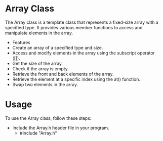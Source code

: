 # Array Class
The Array class is a template class that represents a fixed-size array with a specified type. It provides various member functions to access and manipulate elements in the array.
- Features
- Create an array of a specified type and size.
- Access and modify elements in the array using the subscript operator ([]).
- Get the size of the array.
- Check if the array is empty.
- Retrieve the front and back elements of the array.
- Retrieve the element at a specific index using the at() function.
- Swap two elements in the array.
# Usage
To use the Array class, follow these steps:
- Include the Array.h header file in your program.
  - #include "Array.h"
